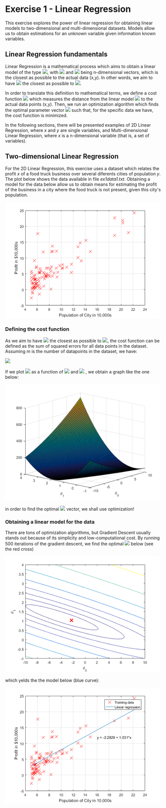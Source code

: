 # Exercise 1 - Linear Regression

This exercise explores the power of linear regression for obtaining linear models to two-dimensional and multi-dimensional datasets. Models allow us to obtain estimations for an unknown variable given information known variables.

## Linear Regression fundamentals

Linear Regression is a mathematical process which aims to obtain a linear model of the type <img src="https://render.githubusercontent.com/render/math?math=h_{\theta}(x)=\theta^T%20x">, with <img src="https://render.githubusercontent.com/render/math?math=\theta"> and <img src="https://render.githubusercontent.com/render/math?math=x"> being n-dimensional vectors, which is the closest as possible to the actual data (x,y). In other words, we aim to have <img src="https://render.githubusercontent.com/render/math?math=h_{\theta}(x)"> the closest as possible to <img src="https://render.githubusercontent.com/render/math?math=y">.

In order to translate this definition to mathematical terms, we define a cost function <img src="https://render.githubusercontent.com/render/math?math=J({\theta})"> which measures the distance from the linear model <img src="https://render.githubusercontent.com/render/math?math=h_{\theta}(x)"> to the actual data points (x,y). Then, we run an optimization algorithm which finds the optimal parameter vector <img src="https://render.githubusercontent.com/render/math?math=\theta"> such that, for the specific data we have, the cost function is minimized.

In the following sections, there will be presented examples of 2D Linear Regression, where *x* and *y* are single variables, and Multi-dimensional Linear Regression, where *x* is a n-dimensional variable (that is, a set of variables).

## Two-dimensional Linear Regression

For the 2D Linear Regression, this exercise uses a dataset which relates the profit *x* of a food truck business over several diferents cities of population *y*. The plot below shows the data available in file *ex1data1.txt*. Obtaining a model for the data below allow us to obtain means for estimating the profit of the business in a city where the food truck is not present, given this city's population.

<img src="./img/data_visualization.png" width="500">

### Defining the cost function

As we aim to have <img src="https://render.githubusercontent.com/render/math?math=h_{\theta}(x)"> the closest as possible to <img src="https://render.githubusercontent.com/render/math?math=y">, the cost function can be defined as the sum of squared errors for all data points in the dataset. Assuming *m* is the number of datapoints in the dataset, we have:

<img src="https://render.githubusercontent.com/render/math?math=J(\theta)=\frac{1}{2m}\sum%20(y-h_{\theta}(x))^2">

If we plot <img src="https://render.githubusercontent.com/render/math?math=J(\theta)"> as a function of <img src="https://render.githubusercontent.com/render/math?math=theta_{1}^"> and <img src="https://render.githubusercontent.com/render/math?math=theta_{2}^"> , we obtain a graph like the one below:

<img src="./img/cost_function_3D.png" width="500">

in order to find the optimal <img src="https://render.githubusercontent.com/render/math?math=theta"> vector, we shall use optimization!

### Obtaining a linear model for the data

There are tons of optimization algorithms, but Gradient Descent usually stands out because of its simplicity and low-computational cost. By running 500 iterations of the gradient descent, we find the optimal <img src="https://render.githubusercontent.com/render/math?math=theta"> below (see the red cross) 

<img src="./img/cost_function_countour_lines.png" width="500">

which yelds the the model below (blue curve):

<img src="./img/linear_model.png" width="500">